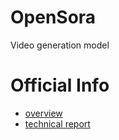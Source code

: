 # OpenSora
Video generation model

# Official Info
* [overview](https://openai.com/sora)
* [technical report](https://openai.com/research/video-generation-models-as-world-simulators)
